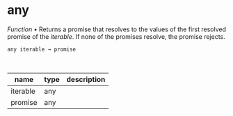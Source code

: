 # any

_Function_ &bull; Returns a promise that resolves to the values of the first resolved promise of the _iterable_. If none of the promises resolve, the promise rejects.

<pre><code>any iterable &rarr; promise</code></pre>
<br>

| name | type | description |
|------|------|-------------|
|iterable|any||
|promise|any||


